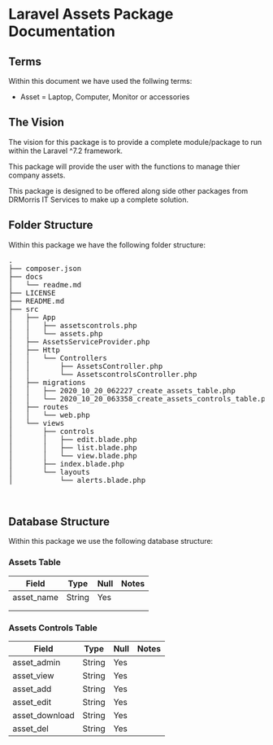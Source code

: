 # Laravel Assets Package Documentation

## Terms
Within this document we have used the follwing terms:

- Asset = Laptop, Computer, Monitor or accessories

## The Vision
The vision for this package is to provide a complete module/package to run within the Laravel ^7.2 framework.  

This package will provide the user with the functions to manage thier company assets.

This package is designed to be offered along side other packages from DRMorris IT Services to make up a complete solution.


## Folder Structure
Within this package we have the following folder structure:

<pre>
.
├── composer.json
├── docs
│   └── readme.md
├── LICENSE
├── README.md
├── src
│   ├── App
│   │   ├── assetscontrols.php
│   │   └── assets.php
│   ├── AssetsServiceProvider.php
│   ├── Http
│   │   └── Controllers
│   │       ├── AssetsController.php
│   │       └── AssetscontrolsController.php
│   ├── migrations
│   │   ├── 2020_10_20_062227_create_assets_table.php
│   │   └── 2020_10_20_063358_create_assets_controls_table.php
│   ├── routes
│   │   └── web.php
│   └── views
│       ├── controls
│       │   ├── edit.blade.php
│       │   ├── list.blade.php
│       │   └── view.blade.php
│       ├── index.blade.php
│       └── layouts
│           └── alerts.blade.php


</pre>

## Database Structure

Within this package we use the following database structure:

### Assets Table

|Field|Type   |Null   |Notes   |
|-----|-------|-------|--------|
|asset_name   |String   |Yes   |       |
|   |   |   |   |
|   |   |   |   |


### Assets Controls Table

|Field|Type   |Null   |Notes   |
|-----|-------|-------|--------|
|asset_admin   |String   |Yes   |       |
|asset_view   |String   |Yes   |   |
|asset_add   |String   |Yes   |   |
|asset_edit|String|Yes||
|asset_download|String|Yes||
|asset_del|String|Yes||
